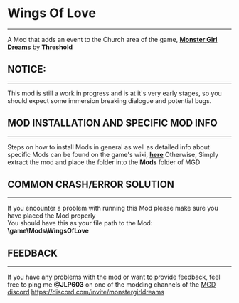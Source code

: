 # Wings Of Love
___
A Mod that adds an event to the Church area of the game, **[Monster Girl Dreams](https://www.patreon.com/MonsterGirlDreams)** by **Threshold**

## NOTICE:
___
This mod is still a work in progress and is at it's very early stages, so you should expect some immersion breaking dialogue and potential bugs. 

## MOD INSTALLATION AND SPECIFIC MOD INFO
___
Steps on how to install Mods in general as well as detailed info about specific Mods can be found on the game's wiki, **[here](https://monstergirldreams.fandom.com/wiki/Category:List_Of_Mods)**
Otherwise, Simply extract the mod and place the folder into the <b>Mods</b> folder of MGD

## COMMON CRASH/ERROR SOLUTION
___
If you encounter a problem with running this Mod please make sure you have placed the Mod properly<br>
You should have this as your file path to the Mod:<br>
<b>\game\Mods\WingsOfLove</b>

## FEEDBACK
___
If you have any problems with the mod or want to provide feedback, feel free to ping me <b>@JLP603</b> on one of the modding channels of the [MGD discord](https://discord.com/invite/monstergirldreams)
<https://discord.com/invite/monstergirldreams>
